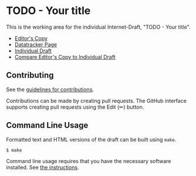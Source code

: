 # TODO - Your title

This is the working area for the individual Internet-Draft, "TODO - Your title".

* [Editor's Copy](https://scionassociation.github.io/scion-dp_I-D/#go.draft-dekater-scion-dataplane.html)
* [Datatracker Page](https://datatracker.ietf.org/doc/draft-dekater-scion-dataplane)
* [Individual Draft](https://datatracker.ietf.org/doc/html/draft-dekater-scion-dataplane)
* [Compare Editor's Copy to Individual Draft](https://scionassociation.github.io/scion-dp_I-D/#go.draft-dekater-scion-dataplane.diff)


## Contributing

See the
[guidelines for contributions](https://github.com/scionassociation/scion-dp_I-D/blob/main/CONTRIBUTING.md).

Contributions can be made by creating pull requests.
The GitHub interface supports creating pull requests using the Edit (✏) button.


## Command Line Usage

Formatted text and HTML versions of the draft can be built using `make`.

```sh
$ make
```

Command line usage requires that you have the necessary software installed.  See
[the instructions](https://github.com/martinthomson/i-d-template/blob/main/doc/SETUP.md).

